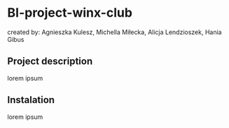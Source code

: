 # BI-project-winx-club

created by: Agnieszka Kulesz, Michella Miłecka, Alicja Lendzioszek, Hania Gibus

## Project description
lorem ipsum

## Instalation 
lorem ipsum
